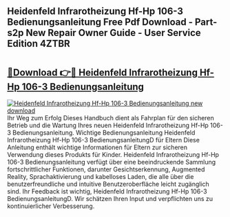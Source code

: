 ## Heidenfeld Infrarotheizung Hf-Hp 106-3 Bedienungsanleitung Free Pdf Download - Part-s2p New Repair Owner Guide - User Service Edition 4ZTBR

# <h2><a href="http://df5pbhf.blite.top/?on=Heidenfeld+Infrarotheizung+Hf-Hp+106-3+Bedienungsanleitung">🔗Download 👉🔴 Heidenfeld Infrarotheizung Hf-Hp 106-3 Bedienungsanleitung</a></h2>

[![Heidenfeld Infrarotheizung Hf-Hp 106-3 Bedienungsanleitung new download](https://i.imgur.com/lujVjoI.png)](http://df5pbhf.blite.top/?on=Heidenfeld+Infrarotheizung+Hf-Hp+106-3+Bedienungsanleitung)
Ihr Weg zum Erfolg Dieses Handbuch dient als Fahrplan für den sicheren Betrieb und die Wartung Ihres neuen Heidenfeld Infrarotheizung Hf-Hp 106-3 Bedienungsanleitung. Wichtige Bedienungsanleitung Heidenfeld Infrarotheizung Hf-Hp 106-3 BedienungsanleitungD für Eltern Diese Anleitung enthält wichtige Informationen für Eltern zur sicheren Verwendung dieses Produkts für Kinder. Heidenfeld Infrarotheizung Hf-Hp 106-3 Bedienungsanleitung verfügt über eine beeindruckende Sammlung fortschrittlicher Funktionen, darunter Gesichtserkennung, Augmented Reality, Sprachaktivierung und kabelloses Laden, die alle über die benutzerfreundliche und intuitive Benutzeroberfläche leicht zugänglich sind. Ihr Feedback ist wichtig, Heidenfeld Infrarotheizung Hf-Hp 106-3 BedienungsanleitungD. Wir schätzen Ihren Input und verpflichten uns zu kontinuierlicher Verbesserung.
